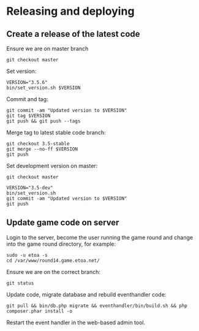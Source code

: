 Releasing and deploying
=======================

Create a release of the latest code
-----------------------------------

Ensure we are on master branch

	git checkout master

Set version:

	VERSION="3.5.6"
	bin/set_version.sh $VERSION
	
Commit and tag:	
	
	git commit -am "Updated version to $VERSION"
	git tag $VERSION
	git push && git push --tags
	
Merge tag to latest stable code branch:
	
	git checkout 3.5-stable
	git merge --no-ff $VERSION
	git push

Set development version on master:
	
	git checkout master
	
	VERSION="3.5-dev"
	bin/set_version.sh 
	git commit -am "Updated version to $VERSION"
	git push

Update game code on server
--------------------------
	
Login to the server, become the user running the game round and change into the game round directory, for example:
	
	sudo -u etoa -s
	cd /var/www/round14.game.etoa.net/

Ensure we are on the correct branch:

	git status
	
Update code, migrate database and rebuild eventhandler code:
	
	git pull && bin/db.php migrate && eventhandler/bin/build.sh && php composer.phar install -o
	
Restart the event handler in the web-based admin tool.
